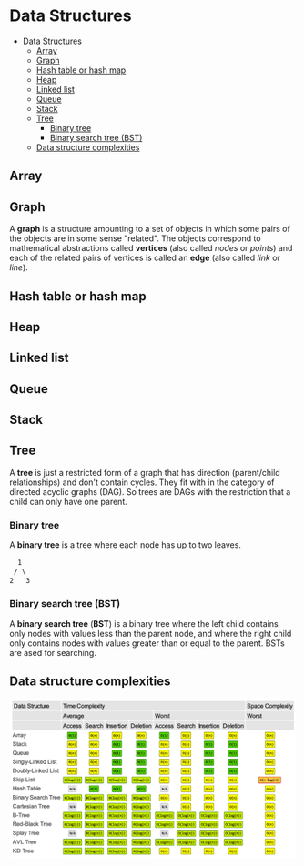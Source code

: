 # Data Structures

- [Data Structures](#data-structures)
  - [Array](#array)
  - [Graph](#graph)
  - [Hash table or hash map](#hash-table-or-hash-map)
  - [Heap](#heap)
  - [Linked list](#linked-list)
  - [Queue](#queue)
  - [Stack](#stack)
  - [Tree](#tree)
    - [Binary tree](#binary-tree)
    - [Binary search tree (BST)](#binary-search-tree-bst)
  - [Data structure complexities](#data-structure-complexities)

## Array

## Graph

 A **graph** is a structure amounting to a set of objects in which some pairs of the objects are in some sense "related". The objects correspond to mathematical abstractions called **vertices** (also called *nodes* or *points*) and each of the related pairs of vertices is called an **edge** (also called *link* or *line*).

## Hash table or hash map

## Heap

## Linked list

## Queue

## Stack

## Tree

A **tree** is just a restricted form of a graph that has direction (parent/child relationships) and don't contain cycles. They fit with in the category of directed acyclic graphs (DAG). So trees are DAGs with the restriction that a child can only have one parent.

### Binary tree

A **binary tree** is a tree where each node has up to two leaves.

```text
  1
 / \
2   3
```

### Binary search tree (BST)

A **binary search tree** (**BST**) is a binary tree where the left child contains only nodes with values less than the parent node, and where the right child only contains nodes with values greater than or equal to the parent. BSTs are ased for searching.

## Data structure complexities

<img src="data%20structure%20complexities.png" width="850px">